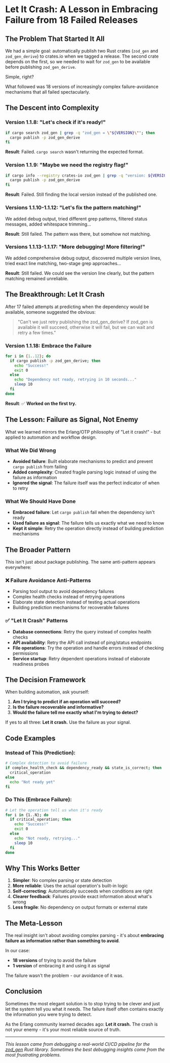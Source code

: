 # Let It Crash: A Lesson in Embracing Failure from 18 Failed Releases

## The Problem That Started It All

We had a simple goal: automatically publish two Rust crates (`zod_gen` and `zod_gen_derive`) to crates.io when we tagged a release. The second crate depends on the first, so we needed to wait for `zod_gen` to be available before publishing `zod_gen_derive`.

Simple, right? 

What followed was 18 versions of increasingly complex failure-avoidance mechanisms that all failed spectacularly.

## The Descent into Complexity

### Version 1.1.8: "Let's check if it's ready!"
```bash
if cargo search zod_gen | grep -q "zod_gen = \"${VERSION}\""; then
  cargo publish -p zod_gen_derive
fi
```

**Result**: Failed. `cargo search` wasn't returning the expected format.

### Version 1.1.9: "Maybe we need the registry flag!"
```bash
if cargo info --registry crates-io zod_gen | grep -q "version: ${VERSION}"; then
  cargo publish -p zod_gen_derive
fi
```

**Result**: Failed. Still finding the local version instead of the published one.

### Versions 1.1.10-1.1.12: "Let's fix the pattern matching!"
We added debug output, tried different grep patterns, filtered status messages, added whitespace trimming...

**Result**: Still failed. The pattern was there, but somehow not matching.

### Versions 1.1.13-1.1.17: "More debugging! More filtering!"
We added comprehensive debug output, discovered multiple version lines, tried exact line matching, two-stage grep approaches...

**Result**: Still failed. We could see the version line clearly, but the pattern matching remained unreliable.

## The Breakthrough: Let It Crash

After 17 failed attempts at predicting when the dependency would be available, someone suggested the obvious:

> "Can't we just retry publishing the zod_gen_derive? If zod_gen is available it will succeed, otherwise it will fail, but we can wait and retry a few times."

### Version 1.1.18: Embrace the Failure
```bash
for i in {1..12}; do
  if cargo publish -p zod_gen_derive; then
    echo "Success!"
    exit 0
  else
    echo "Dependency not ready, retrying in 10 seconds..."
    sleep 10
  fi
done
```

**Result**: ✅ **Worked on the first try.**

## The Lesson: Failure as Signal, Not Enemy

What we learned mirrors the Erlang/OTP philosophy of "Let it crash!" - but applied to automation and workflow design.

### What We Did Wrong
- **Avoided failure**: Built elaborate mechanisms to predict and prevent `cargo publish` from failing
- **Added complexity**: Created fragile parsing logic instead of using the failure as information
- **Ignored the signal**: The failure itself was the perfect indicator of when to retry

### What We Should Have Done
- **Embraced failure**: Let `cargo publish` fail when the dependency isn't ready
- **Used failure as signal**: The failure tells us exactly what we need to know
- **Kept it simple**: Retry the operation directly instead of building prediction mechanisms

## The Broader Pattern

This isn't just about package publishing. The same anti-pattern appears everywhere:

### ❌ Failure Avoidance Anti-Patterns
- Parsing tool output to avoid dependency failures
- Complex health checks instead of retrying operations  
- Elaborate state detection instead of testing actual operations
- Building prediction mechanisms for recoverable failures

### ✅ "Let It Crash" Patterns
- **Database connections**: Retry the query instead of complex health checks
- **API availability**: Retry the API call instead of ping/status endpoints
- **File operations**: Try the operation and handle errors instead of checking permissions
- **Service startup**: Retry dependent operations instead of elaborate readiness probes

## The Decision Framework

When building automation, ask yourself:

1. **Am I trying to predict if an operation will succeed?**
2. **Is the failure recoverable and informative?**
3. **Would the failure tell me exactly what I'm trying to detect?**

If yes to all three: **Let it crash.** Use the failure as your signal.

## Code Examples

### Instead of This (Prediction):
```bash
# Complex detection to avoid failure
if complex_health_check && dependency_ready && state_is_correct; then
  critical_operation
else
  echo "Not ready yet"
fi
```

### Do This (Embrace Failure):
```bash
# Let the operation tell us when it's ready
for i in {1..N}; do
  if critical_operation; then
    echo "Success!"
    exit 0
  else
    echo "Not ready, retrying..."
    sleep 10
  fi
done
```

## Why This Works Better

1. **Simpler**: No complex parsing or state detection
2. **More reliable**: Uses the actual operation's built-in logic
3. **Self-correcting**: Automatically succeeds when conditions are right
4. **Clearer feedback**: Failures provide exact information about what's wrong
5. **Less fragile**: No dependency on output formats or external state

## The Meta-Lesson

The real insight isn't about avoiding complex parsing - it's about **embracing failure as information rather than something to avoid**.

In our case:
- **18 versions** of trying to avoid the failure
- **1 version** of embracing it and using it as signal

The failure wasn't the problem - our avoidance of it was.

## Conclusion

Sometimes the most elegant solution is to stop trying to be clever and just let the system tell you what it needs. The failure itself often contains exactly the information you were trying to detect.

As the Erlang community learned decades ago: **Let it crash.** The crash is not your enemy - it's your most reliable source of truth.

---

*This lesson came from debugging a real-world CI/CD pipeline for the [zod_gen](https://github.com/cimatic/zod_gen) Rust library. Sometimes the best debugging insights come from the most frustrating problems.*